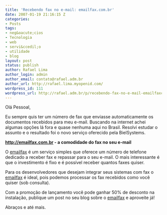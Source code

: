 ```yaml
---
title: 'Recebendo fax no e-mail: emailfax.com.br'
date: 2007-01-19 21:16:15 Z
categories:
- Posts
tags:
- neg&oacute;cios
- Tecnologia
- web
- servi&ccedil;o
- utilidade
- blog
layout: post
status: publish
author: Rafael Lima
author_login: admin
author_email: contato@rafael.adm.br
author_url: http://rafael.lima.myopenid.com/
wordpress_id: 111
wordpress_url: http://rafael.adm.br/p/recebendo-fax-no-e-mail-emailfaxcombr/
---
```


Ol&aacute; Pessoal,

Eu sempre quis ter um n&uacute;mero de fax que enviasse automaticamente os documentos recebidos para meu e-mail. Buscando na internet achei algumas op&ccedil;&otilde;es l&aacute; fora e quase nenhuma aqui no Brasil. Resolvi estudar o assunto e o resultado foi o novo servi&ccedil;o oferecido pela BielSystems.

<strong><a href="http://emailfax.com.br">http://emailfax.com.br</a> - a comodidade do fax no seu e-mail</strong>

O <a href="http://emailfax.com.br">emailfax</a> &eacute; um servi&ccedil;o simples que oferece um n&uacute;mero de telefone dedicado a receber fax e repassar para o seu e-mail. O mais interessante &eacute; que o investimento &eacute; fixo e &eacute; poss&iacute;vel receber quantos faxes quiser.

Para os desenvolvedores que desejam integrar seus sistemas com fax o <a href="http://emailfax.com.br">emailfax</a> &eacute; ideal, pois podemos processar os fax recebidos como voc&ecirc; quiser (sob consulta).

Com a promo&ccedil;&atilde;o de lan&ccedil;amento voc&ecirc; pode ganhar 50% de desconto na instala&ccedil;&atilde;o, publique um post no seu blog sobre o <a href="http://emailfax.com.br">emailfax</a> e aproveite j&aacute;!

Abra&ccedil;os e at&eacute; mais.
